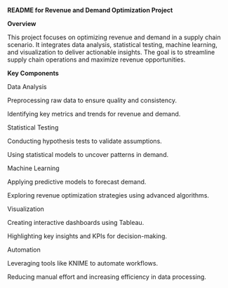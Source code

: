 **README for Revenue and Demand Optimization Project**

**Overview**

This project focuses on optimizing revenue and demand in a supply chain scenario. It integrates data analysis, statistical testing, machine learning, and visualization to deliver actionable insights. The goal is to streamline supply chain operations and maximize revenue opportunities.

**Key Components**

Data Analysis

Preprocessing raw data to ensure quality and consistency.

Identifying key metrics and trends for revenue and demand.

Statistical Testing

Conducting hypothesis tests to validate assumptions.

Using statistical models to uncover patterns in demand.

Machine Learning

Applying predictive models to forecast demand.

Exploring revenue optimization strategies using advanced algorithms.

Visualization

Creating interactive dashboards using Tableau.

Highlighting key insights and KPIs for decision-making.

Automation

Leveraging tools like KNIME to automate workflows.

Reducing manual effort and increasing efficiency in data processing.
